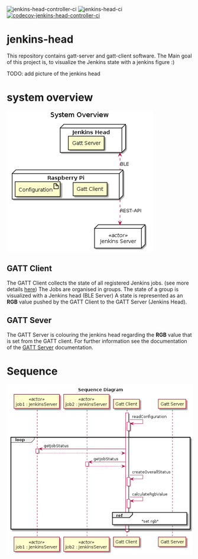 ![jenkins-head-controller-ci](https://github.com/EugenWiens/jenkins-head/workflows/jenkins-head-controller-ci/badge.svg)
![jenkins-head-ci](https://github.com/EugenWiens/jenkins-head/workflows/jenkins-head-ci/badge.svg)
[![codecov-jenkins-head-controller-ci](https://codecov.io/gh/EugenWiens/jenkins-head/branch/master/graph/badge.svg)](https://codecov.io/gh/EugenWiens/jenkins-head)

# jenkins-head
This repository contains gatt-server and gatt-client software. The Main goal of this project is, to visualize the Jenkins state with a jenkins figure :)

TODO: add picture of the jenkins head

# system overview

![System Overview](./doc/diagrams/out/system-overview/system-overview.png)


## GATT Client
The GATT Client collects the state of all registered Jenkins jobs. (see more details [here](BLE-GATT-Client/README.md))
The Jobs are organised in groups. The state of a group is visualized with a Jenkins head (BLE Server)
A state is represented as an **RGB** value pushed by the GATT Client to the GATT Server (Jenkins Head).


## GATT Sever
The GATT Server is colouring the jenkins head regarding the **RGB** value that is set from the GATT client. For further information see the documentation of the [GATT Server](BLE-GATT-Server/README.md) documentation.

# Sequence

![Sequence Diagram](./doc/diagrams/out/sequence-diagram/sequence-diagram.png)
